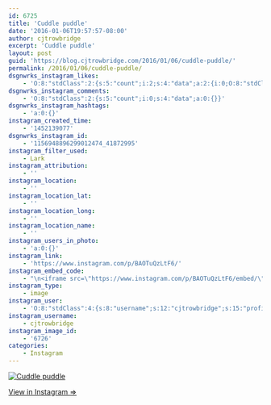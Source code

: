 ```yaml
---
id: 6725
title: 'Cuddle puddle'
date: '2016-01-06T19:57:57-08:00'
author: cjtrowbridge
excerpt: 'Cuddle puddle'
layout: post
guid: 'https://blog.cjtrowbridge.com/2016/01/06/cuddle-puddle/'
permalink: /2016/01/06/cuddle-puddle/
dsgnwrks_instagram_likes:
    - 'O:8:"stdClass":2:{s:5:"count";i:2;s:4:"data";a:2:{i:0;O:8:"stdClass":4:{s:8:"username";s:15:"charlesmeglasso";s:15:"profile_picture";s:110:"https://scontent.cdninstagram.com/hphotos-xfp1/t51.2885-19/s150x150/10593494_1066049393459237_1450867945_a.jpg";s:2:"id";s:8:"16580528";s:9:"full_name";s:17:"Charles meglasson";}i:1;O:8:"stdClass":4:{s:8:"username";s:10:"shea.logan";s:15:"profile_picture";s:106:"https://scontent.cdninstagram.com/hphotos-xfa1/t51.2885-19/s150x150/10986036_965886383503619_4627211_a.jpg";s:2:"id";s:9:"271014122";s:9:"full_name";s:0:"";}}}'
dsgnwrks_instagram_comments:
    - 'O:8:"stdClass":2:{s:5:"count";i:0;s:4:"data";a:0:{}}'
dsgnwrks_instagram_hashtags:
    - 'a:0:{}'
instagram_created_time:
    - '1452139077'
dsgnwrks_instagram_id:
    - '1156948896299012474_41872995'
instagram_filter_used:
    - Lark
instagram_attribution:
    - ''
instagram_location:
    - ''
instagram_location_lat:
    - ''
instagram_location_long:
    - ''
instagram_location_name:
    - ''
instagram_users_in_photo:
    - 'a:0:{}'
instagram_link:
    - 'https://www.instagram.com/p/BAOTuQzLtF6/'
instagram_embed_code:
    - "\n<iframe src=\"https://www.instagram.com/p/BAOTuQzLtF6/embed/\" width=\"612\" height=\"710\" frameborder=\"0\" scrolling=\"no\" allowtransparency=\"true\" class=\"insta-image-embed\"></iframe>\n"
instagram_type:
    - image
instagram_user:
    - 'O:8:"stdClass":4:{s:8:"username";s:12:"cjtrowbridge";s:15:"profile_picture";s:109:"https://scontent.cdninstagram.com/hphotos-xta1/t51.2885-19/s150x150/12081186_1759494767611229_280555941_a.jpg";s:2:"id";s:8:"41872995";s:9:"full_name";s:13:"CJ Trowbridge";}'
instagram_username:
    - cjtrowbridge
instagram_image_id:
    - '6726'
categories:
    - Instagram
---
```


[![Cuddle puddle](https://blog.cjtrowbridge.com/wp-content/uploads/2016/01/1452139077-1-1.jpg)](https://www.instagram.com/p/BAOTuQzLtF6/)

[View in Instagram ⇒](https://www.instagram.com/p/BAOTuQzLtF6/)